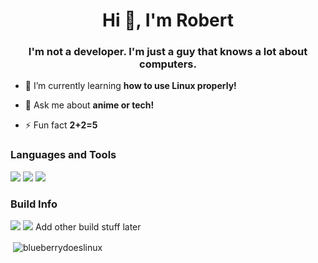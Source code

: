 <h1 align="center">Hi 👋, I'm Robert</h1>
<h3 align="center">I'm not a developer. I'm just a guy that knows a lot about computers.</h3>
  
- 🌱 I’m currently learning **how to use Linux properly!**

- 💬 Ask me about **anime or tech!**

- ⚡ Fun fact **2+2=5**  
  

<h3 align="left">Languages and Tools</h3>

<img src="https://img.shields.io/badge/Shell_Script-121011?style=for-the-badge&logo=gnu-bash&logoColor=white" /> <img src="https://img.shields.io/badge/Git-F05032?style=for-the-badge&logo=git&logoColor=white" /> <img src="https://img.shields.io/badge/Linux-FCC624?style=for-the-badge&logo=linux&logoColor=black" />

<h3 align="left">Build Info</h3>
<img src="https://img.shields.io/badge/Ubuntu-Alienware_m15-0078D6?style=for-the-badge&logo=ubuntu&logoColor=white" />
<img src="https://img.shields.io/badge/Raspberry_Pi-C51A4A?style=for-the-badge&logo=raspberry-pi&logoColor=white" />
Add other build stuff later

<p>&nbsp;<img align="center" src="https://github-readme-stats.vercel.app/api?username=blueberrydoeslinux&show_icons=true&locale=en" alt="blueberrydoeslinux" /></p>
